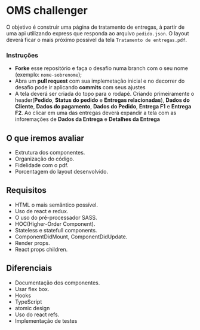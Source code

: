 # OMS challenger

O objetivo é construir uma página de tratamento de entregas, à partir de uma api utilizando express que responda ao arquivo `pedido.json`. O layout deverá ficar o mais próximo possivel da tela `Tratamento de entregas.pdf`.



### Instruções

- **Forke** esse repositório e faça o desafio numa branch com o seu nome (exemplo: `nome-sobrenome`);
- Abra um **pull request** com sua implemetação inicial e no decorrer do desafio pode ir aplicando **commits** com seus ajustes
- A tela deverá ser criada do topo para o rodapé. Criando primeiramente o header(**Pedido**, **Status do pedido** e **Entregas relacionadas**), **Dados do Cliente**, **Dados do pagamento**, **Dados do Pedido**, **Entrega F1** e **Entrega F2**. Ao clicar em uma das entregas deverá expandir a tela com as inforemações de **Dados da Entrega** e **Detalhes da Entrega**


## O que iremos avaliar

* Extrutura dos componentes.
* Organização do código.
* Fidelidade com o pdf.
* Porcentagem do layout desenvolvido.

## Requisitos

* HTML o mais semântico possível.
* Uso de react e redux.
* O uso do pré-processador SASS.
* HOC(Higher-Order Component).
* Stateless e statefull components.
* ComponentDidMount, ComponentDidUpdate.
* Render props.
* React props children.


## Diferenciais

* Documentação dos componentes.
* Usar flex box.
* Hooks
* TypeScript
* atomic design
* Uso do react refs.
* Implementação de testes